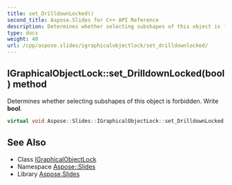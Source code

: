 ```yaml
---
title: set_DrilldownLocked()
second_title: Aspose.Slides for C++ API Reference
description: Determines whether selecting subshapes of this object is forbidden. Write bool.
type: docs
weight: 40
url: /cpp/aspose.slides/igraphicalobjectlock/set_drilldownlocked/
---
```

## IGraphicalObjectLock::set_DrilldownLocked(bool) method


Determines whether selecting subshapes of this object is forbidden. Write **bool**.

```cpp
virtual void Aspose::Slides::IGraphicalObjectLock::set_DrilldownLocked(bool value)=0
```

## See Also

* Class [IGraphicalObjectLock](./)
* Namespace [Aspose::Slides](../)
* Library [Aspose.Slides](../../)